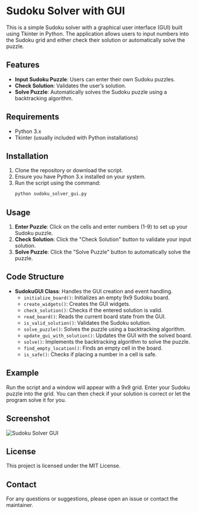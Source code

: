 # Sudoku Solver with GUI

This is a simple Sudoku solver with a graphical user interface (GUI) built using Tkinter in Python. The application allows users to input numbers into the Sudoku grid and either check their solution or automatically solve the puzzle.

## Features

- **Input Sudoku Puzzle**: Users can enter their own Sudoku puzzles.
- **Check Solution**: Validates the user’s solution.
- **Solve Puzzle**: Automatically solves the Sudoku puzzle using a backtracking algorithm.

## Requirements

- Python 3.x
- Tkinter (usually included with Python installations)

## Installation

1. Clone the repository or download the script.
2. Ensure you have Python 3.x installed on your system.
3. Run the script using the command:
    ```bash
    python sudoku_solver_gui.py
    ```

## Usage

1. **Enter Puzzle**: Click on the cells and enter numbers (1-9) to set up your Sudoku puzzle.
2. **Check Solution**: Click the "Check Solution" button to validate your input solution.
3. **Solve Puzzle**: Click the "Solve Puzzle" button to automatically solve the puzzle.

## Code Structure

- **SudokuGUI Class**: Handles the GUI creation and event handling.
  - `initialize_board()`: Initializes an empty 9x9 Sudoku board.
  - `create_widgets()`: Creates the GUI widgets.
  - `check_solution()`: Checks if the entered solution is valid.
  - `read_board()`: Reads the current board state from the GUI.
  - `is_valid_solution()`: Validates the Sudoku solution.
  - `solve_puzzle()`: Solves the puzzle using a backtracking algorithm.
  - `update_gui_with_solution()`: Updates the GUI with the solved board.
  - `solve()`: Implements the backtracking algorithm to solve the puzzle.
  - `find_empty_location()`: Finds an empty cell in the board.
  - `is_safe()`: Checks if placing a number in a cell is safe.

## Example

Run the script and a window will appear with a 9x9 grid. Enter your Sudoku puzzle into the grid. You can then check if your solution is correct or let the program solve it for you.

## Screenshot

![Sudoku Solver GUI](sudoku_gui_screenshot.png)

## License

This project is licensed under the MIT License.

## Contact

For any questions or suggestions, please open an issue or contact the maintainer.

